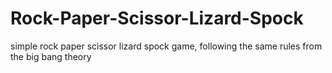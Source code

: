 # Rock-Paper-Scissor-Lizard-Spock
simple rock paper scissor lizard spock game, following the same rules from the big bang theory
